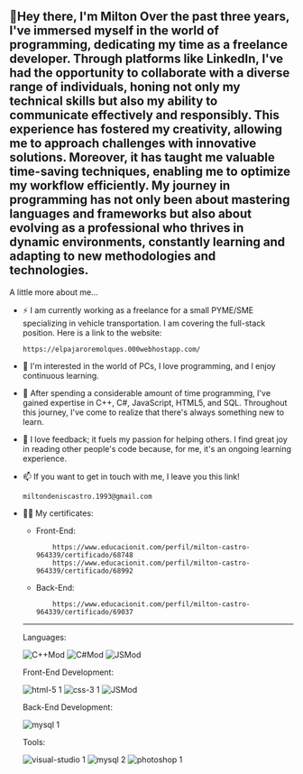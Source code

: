 👋Hey there, I'm Milton
Over the past three years, I've immersed myself in the world of programming, dedicating my time as a freelance developer. Through platforms like LinkedIn, I've had the opportunity to collaborate with a diverse range of individuals, honing not only my technical skills but also my ability to communicate effectively and responsibly. This experience has fostered my creativity, allowing me to approach challenges with innovative solutions. Moreover, it has taught me valuable time-saving techniques, enabling me to optimize my workflow efficiently. My journey in programming has not only been about mastering languages and frameworks but also about evolving as a professional who thrives in dynamic environments, constantly learning and adapting to new methodologies and technologies.
----------------------------------
A little more about me...
- ⚡ I am currently working as a freelance for a small PYME/SME specializing in vehicle transportation. I am covering the full-stack position. Here is a link to the website:
  
      https://elpajaroremolques.000webhostapp.com/
- 👀 I'm interested in the world of PCs, I love programming, and I enjoy continuous learning.
- 🌱 After spending a considerable amount of time programming, I've gained expertise in C++, C#, JavaScript, HTML5, and SQL. Throughout this journey, I've come to realize that there's always something new to learn.
- 💞️ I love feedback; it fuels my passion for helping others. I find great joy in reading other people's code because, for me, it's an ongoing learning experience.
- 📫 If you want to get in touch with me, I leave you this link!

      miltondeniscastro.1993@gmail.com
- 👨‍💻 My certificates:
    - Front-End:
      
              https://www.educacionit.com/perfil/milton-castro-964339/certificado/68748
              https://www.educacionit.com/perfil/milton-castro-964339/certificado/68992
    - Back-End:
      
              https://www.educacionit.com/perfil/milton-castro-964339/certificado/69037
  ----------------------------------------------------------
  Languages:
  
    ![C++Mod](https://github.com/MiltonCastro93/MiltonCastro93/assets/159483393/f058494e-71c8-4f86-887c-27e943778d0f)  ![C#Mod](https://github.com/MiltonCastro93/MiltonCastro93/assets/159483393/bff6f2c5-3084-493c-8bab-757852a10d89)  ![JSMod](https://github.com/MiltonCastro93/MiltonCastro93/assets/159483393/23e654c8-c076-4d49-b7fc-71fabeb022d2)

  Front-End Development:
  
  ![html-5 1](https://github.com/MiltonCastro93/MiltonCastro93/assets/159483393/cb01d56a-7abc-4914-bf6f-95299fc291e9)  ![css-3 1](https://github.com/MiltonCastro93/MiltonCastro93/assets/159483393/2e2cb8a8-9151-4e81-b054-5da30373ef45)  ![JSMod](https://github.com/MiltonCastro93/MiltonCastro93/assets/159483393/4bff1ac1-f43b-4510-9c56-b7f940d0c362)

  Back-End Development:
  
  ![mysql 1](https://github.com/MiltonCastro93/MiltonCastro93/assets/159483393/2ec54574-2669-4b41-b304-95fded5cfe7e)


  Tools:

  ![visual-studio 1](https://github.com/MiltonCastro93/MiltonCastro93/assets/159483393/1f3b228d-de39-42ea-8bd1-2f9b714a8d88)  ![mysql 2](https://github.com/MiltonCastro93/MiltonCastro93/assets/159483393/7753e085-b27e-4d82-a877-3ae3484a22c4)  ![photoshop 1](https://github.com/MiltonCastro93/MiltonCastro93/assets/159483393/f0dffa7e-5062-4ad8-8501-a33654d320ce)


<!---
MiltonCastro93/MiltonCastro93 is a ✨ special ✨ repository because its `README.md` (this file) appears on your GitHub profile.
You can click the Preview link to take a look at your changes.
--->
